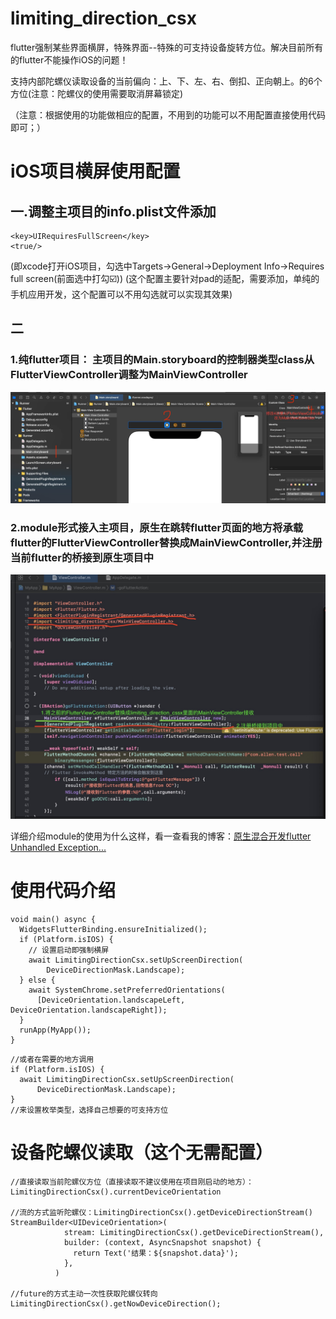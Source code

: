 <!--
 * @Author: Cao Shixin
 * @Date: 2020-12-28 15:10:47
 * @LastEditors: Cao Shixin
 * @LastEditTime: 2021-03-31 10:31:37
 * @Description: 
-->
# limiting_direction_csx
flutter强制某些界面横屏，特殊界面--特殊的可支持设备旋转方位。解决目前所有的flutter不能操作iOS的问题！

支持内部陀螺仪读取设备的当前偏向：上、下、左、右、倒扣、正向朝上。的6个方位(注意：陀螺仪的使用需要取消屏幕锁定)

（注意：根据使用的功能做相应的配置，不用到的功能可以不用配置直接使用代码即可；）


# iOS项目横屏使用配置
## 一.调整主项目的info.plist文件添加
```
<key>UIRequiresFullScreen</key>
<true/>
```
(即xcode打开iOS项目，勾选中Targets->General->Deployment Info->Requires full screen(前面选中打勾☑️))
(这个配置主要针对pad的适配，需要添加，单纯的手机应用开发，这个配置可以不用勾选就可以实现其效果)

## 二
### 1.纯flutter项目： 主项目的Main.storyboard的控制器类型class从FlutterViewController调整为MainViewController
![ios配置Main.storyboard，图片在根目录下的iosConfiguration.png](https://github.com/KirstenDunst/FlutterPlugins/blob/main/limiting_direction_csx/iosConfiguration.png)

### 2.module形式接入主项目，原生在跳转flutter页面的地方将承载flutter的FlutterViewController替换成MainViewController,并注册当前flutter的桥接到原生项目中
![module形式接入主项目，图片在根目录下的module_configuratioon.jpg](https://github.com/KirstenDunst/FlutterPlugins/blob/main/limiting_direction_csx/module_configuratioon.jpg)

详细介绍module的使用为什么这样，看一查看我的博客：[原生混合开发flutter Unhandled Exception...](https://blog.csdn.net/BUG_delete/article/details/115342517)


# 使用代码介绍
```
void main() async {
  WidgetsFlutterBinding.ensureInitialized();
  if (Platform.isIOS) {
    // 设置启动即强制横屏
    await LimitingDirectionCsx.setUpScreenDirection(
        DeviceDirectionMask.Landscape);
  } else {
    await SystemChrome.setPreferredOrientations(
      [DeviceOrientation.landscapeLeft, DeviceOrientation.landscapeRight]);
  }
  runApp(MyApp());
}
```
```
//或者在需要的地方调用
if (Platform.isIOS) {
  await LimitingDirectionCsx.setUpScreenDirection(
      DeviceDirectionMask.Landscape);
}
//来设置枚举类型，选择自己想要的可支持方位
```


# 设备陀螺仪读取（这个无需配置）
```
//直接读取当前陀螺仪方位（直接读取不建议使用在项目刚启动的地方）：
LimitingDirectionCsx().currentDeviceOrientation

//流的方式监听陀螺仪：LimitingDirectionCsx().getDeviceDirectionStream()
StreamBuilder<UIDeviceOrientation>(
            stream: LimitingDirectionCsx().getDeviceDirectionStream(),
            builder: (context, AsyncSnapshot snapshot) {
              return Text('结果：${snapshot.data}');
            },
          )

//future的方式主动一次性获取陀螺仪转向
LimitingDirectionCsx().getNowDeviceDirection();

```
